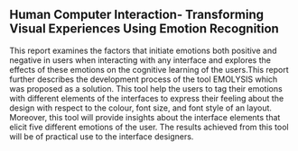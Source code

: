 ## Human Computer Interaction- Transforming Visual Experiences Using Emotion Recognition
This report examines the factors that initiate emotions both positive and negative in users when
interacting with any interface and explores the effects of these emotions on the cognitive
learning of the users.This report further describes the development
process of the tool EMOLYSIS which was proposed as a solution. This tool help the users to
tag their emotions with different elements of the interfaces to express their feeling about the
design with respect to the colour, font size, and font style of an layout. Moreover, this tool will
provide insights about the interface elements that elicit five different emotions of the user. The
results achieved from this tool will be of practical use to the interface designers.
